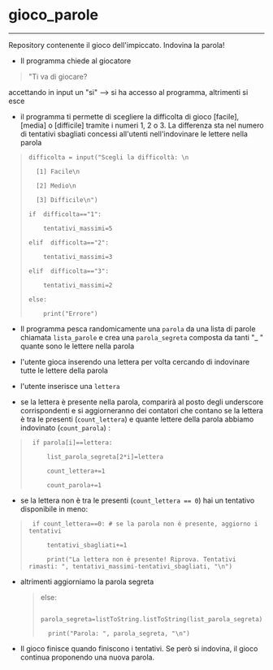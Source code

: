 # gioco_parole
---

Repository contenente il gioco dell'impiccato. Indovina la parola!

- Il programma chiede al giocatore

> "Ti va di giocare?

accettando in input un "si" --> si ha accesso al programma, altrimenti si esce

- il programma ti permette di scegliere la difficolta di gioco [facile], [media] o [difficile] tramite i numeri 1, 2 o 3. La differenza sta nel numero di tentativi sbagliati concessi all'utenti nell'indovinare le lettere nella parola

>     difficolta = input("Scegli la difficoltà: \n
>     
>       [1] Facile\n
>     
>       [2] Medio\n
>     
>       [3] Difficile\n")
> 
>     if  difficolta=="1":
>     
>         tentativi_massimi=5
>     
>     elif  difficolta=="2":
>     
>         tentativi_massimi=3
>     
>     elif  difficolta=="3":
>     
>         tentativi_massimi=2
>     
>     else:
>     
>         print("Errore")

- Il programma pesca randomicamente una `parola` da una lista di parole chiamata `lista_parole` e crea una `parola_segreta` composta da tanti "_ " quante sono le lettere nella parola

- l'utente gioca inserendo una lettera per volta cercando di indovinare tutte le lettere della parola

- l'utente inserisce una `lettera`

- se la lettera è presente nella parola, comparirà al posto degli underscore corrispondenti e si aggiorneranno dei contatori che contano se la lettera è tra le presenti (`count_lettera`) e quante lettere della parola abbiamo indovinato (`count_parola`) :

>      if parola[i]==lettera:
>     
>          list_parola_segreta[2*i]=lettera
>     
>          count_lettera+=1
>     
>          count_parola+=1

- se la lettera non è tra le presenti (`count_lettera == 0`) hai un tentativo disponibile in meno:

>      if count_lettera==0: # se la parola non è presente, aggiorno i tentativi
>     
>          tentativi_sbagliati+=1
>     
>          print("La lettera non è presente! Riprova. Tentativi rimasti: ", tentativi_massimi-tentativi_sbagliati, "\n")

- altrimenti aggiorniamo la parola segreta

    > else:
    > 
    >      parola_segreta=listToString.listToString(list_parola_segreta)
    > 
    >       print("Parola: ", parola_segreta, "\n")

- Il gioco finisce quando finiscono i tentativi. Se però si indovina, il gioco continua proponendo una nuova parola.
